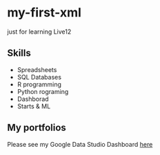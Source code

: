 # my-first-xml
just for learning Live12

## Skills 
- Spreadsheets
- SQL Databases
- R programming
- Python rograming
- Dashborad
- Starts & ML

## My portfolios
Please see my Google Data Studio Dashboard [here](https://www.google.com/)

